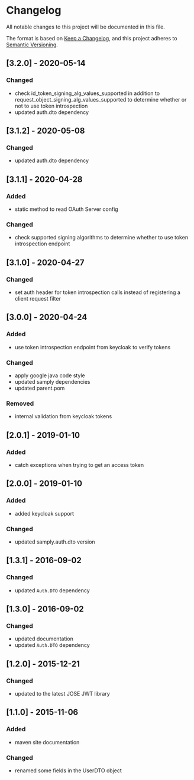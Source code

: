 # Changelog
All notable changes to this project will be documented in this file.

The format is based on [Keep a Changelog](https://keepachangelog.com/en/1.0.0/),
and this project adheres to [Semantic Versioning](https://semver.org/spec/v2.0.0.html).

## [3.2.0] - 2020-05-14
### Changed
- check id_token_signing_alg_values_supported in addition to request_object_signing_alg_values_supported
  to determine whether or not to use token introspection
- updated auth.dto dependency

## [3.1.2] - 2020-05-08
### Changed
- updated auth.dto dependency

## [3.1.1] - 2020-04-28
### Added
- static method to read OAuth Server config
### Changed
- check supported signing algorithms to determine whether to use token introspection endpoint

## [3.1.0] - 2020-04-27
### Changed
- set auth header for token introspection calls instead of registering a client request filter

## [3.0.0] - 2020-04-24
### Added
- use token introspection endpoint from keycloak to verify tokens
### Changed
- apply google java code style
- updated samply dependencies
- updated parent.pom
### Removed
- internal validation from keycloak tokens

## [2.0.1] - 2019-01-10
### Added
- catch exceptions when trying to get an access token

## [2.0.0] - 2019-01-10
### Added
- added keycloak support
### Changed
- updated samply.auth.dto version

## [1.3.1] - 2016-09-02
### Changed
- updated `Auth.DTO` dependency

## [1.3.0] - 2016-09-02
### Changed
- updated documentation
- updated `Auth.DTO` dependency

## [1.2.0] - 2015-12-21
### Changed
- updated to the latest JOSE JWT library

## [1.1.0] - 2015-11-06
### Added
- maven site documentation
### Changed
- renamed some fields in the UserDTO object
